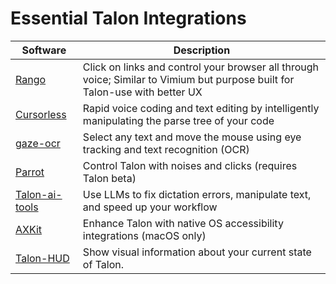 # Essential Talon Integrations  

| Software                                                                   | Description                                                                                         |
| -------------------------------------------------------------------------- | --------------------------------------------------------------------------------------------------- |
| [Rango](https://github.com/david-tejada/rango)                             | Click on links and control your browser all through voice; Similar to Vimium but purpose built for Talon-use with better UX           |
| [Cursorless](https://www.cursorless.org/)                                  | Rapid voice coding and text editing by intelligently manipulating the parse tree of your code  |                           |
| [gaze-ocr](https://github.com/wolfmanstout/talon-gaze-ocr)                 | Select any text and move the mouse using eye tracking and text recognition (OCR)                          |
| [Parrot](https://github.com/chaosparrot/parrot.py)                                                                     | Control Talon with noises and clicks  (requires Talon beta) |
| [Talon-ai-tools](https://github.com/c-loftus/talon-ai-tools) | Use LLMs to fix dictation errors, manipulate text, and speed up your workflow |
| [AXKit](https://github.com/phillco/talon-axkit)| Enhance Talon with native OS accessibility integrations (macOS only)| 
| [Talon-HUD](https://github.com/chaosparrot/talon_hud) | Show visual information about your current state of Talon. |